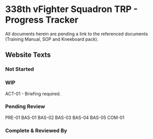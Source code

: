# 338th vFighter Squadron TRP - Progress Tracker

All documents herein are pending a link to the referenced documents (Training Manual, SOP and Kneeboard pack).

## Website Texts
### Not Started

### WIP
ACT-01 - Briefing required.

### Pending Review
PRE-01
BAS-01
BAS-02
BAS-03
BAS-04
BAS-05
COM-01

### Complete & Reviewed By





